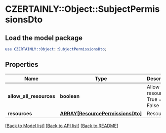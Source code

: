 # CZERTAINLY::Object::SubjectPermissionsDto

## Load the model package
```perl
use CZERTAINLY::Object::SubjectPermissionsDto;
```

## Properties
Name | Type | Description | Notes
------------ | ------------- | ------------- | -------------
**allow_all_resources** | **boolean** | Allow all resources, True &#x3D; Yes, False &#x3D; No | 
**resources** | [**ARRAY[ResourcePermissionsDto]**](ResourcePermissionsDto.md) | Resources | 

[[Back to Model list]](../README.md#documentation-for-models) [[Back to API list]](../README.md#documentation-for-api-endpoints) [[Back to README]](../README.md)


